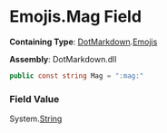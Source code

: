 # Emojis\.Mag Field

**Containing Type**: [DotMarkdown](../../README.md)\.[Emojis](../README.md)

**Assembly**: DotMarkdown\.dll

```csharp
public const string Mag = ":mag:"
```

### Field Value

System\.[String](https://docs.microsoft.com/en-us/dotnet/api/system.string)